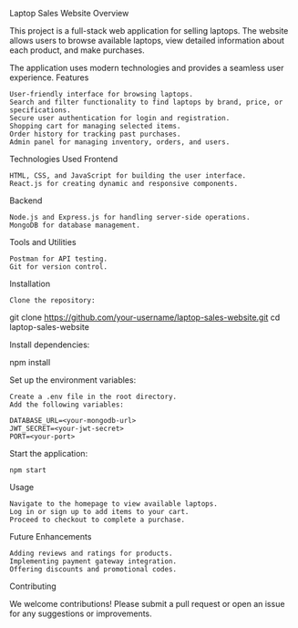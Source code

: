 Laptop Sales Website
Overview

This project is a full-stack web application for selling laptops. The website allows users to browse available laptops, view detailed information about each product, and make purchases.

The application uses modern technologies and provides a seamless user experience.
Features

    User-friendly interface for browsing laptops.
    Search and filter functionality to find laptops by brand, price, or specifications.
    Secure user authentication for login and registration.
    Shopping cart for managing selected items.
    Order history for tracking past purchases.
    Admin panel for managing inventory, orders, and users.

Technologies Used
Frontend

    HTML, CSS, and JavaScript for building the user interface.
    React.js for creating dynamic and responsive components.

Backend

    Node.js and Express.js for handling server-side operations.
    MongoDB for database management.

Tools and Utilities

    Postman for API testing.
    Git for version control.

Installation

    Clone the repository:

git clone https://github.com/your-username/laptop-sales-website.git
cd laptop-sales-website

Install dependencies:

npm install

Set up the environment variables:

    Create a .env file in the root directory.
    Add the following variables:

    DATABASE_URL=<your-mongodb-url>
    JWT_SECRET=<your-jwt-secret>
    PORT=<your-port>

Start the application:

    npm start

Usage

    Navigate to the homepage to view available laptops.
    Log in or sign up to add items to your cart.
    Proceed to checkout to complete a purchase.

Future Enhancements

    Adding reviews and ratings for products.
    Implementing payment gateway integration.
    Offering discounts and promotional codes.

Contributing

We welcome contributions! Please submit a pull request or open an issue for any suggestions or improvements.
